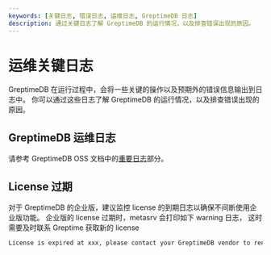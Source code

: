 ```yaml
---
keywords: [关键日志, 错误日志, 运维日志, GreptimeDB 日志]
description: 通过关键日志了解 GreptimeDB 的运行情况，以及排查错误出现的原因。
---
```


# 运维关键日志

GreptimeDB 在运行过程中，会将一些关键的操作以及预期外的错误信息输出到日志中。
你可以通过这些日志了解 GreptimeDB 的运行情况，以及排查错误出现的原因。

## GreptimeDB 运维日志

请参考 GreptimeDB OSS 文档中的[重要日志](/user-guide/deployments-administration/monitoring/key-logs.md)部分。

## License 过期

对于 GreptimeDB 的企业版，建议监控 license 的到期日志以确保不间断使用企业版功能。
企业版的 license 过期时，metasrv 会打印如下 warning 日志，
这时需要及时联系 Greptime 获取新的 license

```bash
License is expired at xxx, please contact your GreptimeDB vendor to renew it
```

